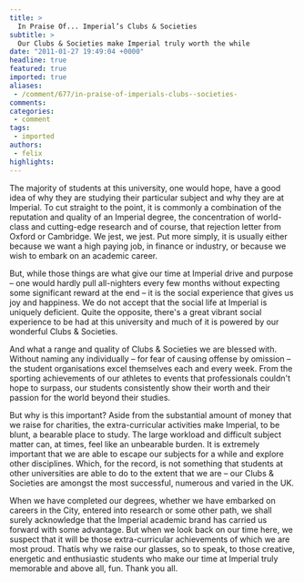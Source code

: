 ```yaml
---
title: >
  In Praise Of... Imperial’s Clubs & Societies
subtitle: >
  Our Clubs & Societies make Imperial truly worth the while
date: "2011-01-27 19:49:04 +0000"
headline: true
featured: true
imported: true
aliases:
 - /comment/677/in-praise-of-imperials-clubs--societies-
comments:
categories:
 - comment
tags:
 - imported
authors:
 - felix
highlights:
---
```


The majority of students at this university, one would hope, have a good idea of why they are studying their particular subject and why they are at Imperial. To cut straight to the point, it is commonly a combination of the reputation and quality of an Imperial degree, the concentration of world-class and cutting-edge research and of course, that rejection letter from Oxford or Cambridge. We jest, we jest. Put more simply, it is usually either because we want a high paying job, in finance or industry, or because we wish to embark on an academic career.

But, while those things are what give our time at Imperial drive and purpose – one would hardly pull all-nighters every few months without expecting some significant reward at the end – it is the social experience that gives us joy and happiness. We do not accept that the social life at Imperial is uniquely deficient. Quite the opposite, there's a great vibrant social experience to be had at this university and much of it is powered by our wonderful Clubs & Societies.

And what a range and quality of Clubs & Societies we are blessed with. Without naming any individually – for fear of causing offense by omission – the student organisations excel themselves each and every week. From the sporting achievements of our athletes to events that professionals couldn't hope to surpass, our students consistently show their worth and their passion for the world beyond their studies.

But why is this important? Aside from the substantial amount of money that we raise for charities, the extra-curricular activities make Imperial, to be blunt, a bearable place to study. The large workload and difficult subject matter can, at times, feel like an unbearable burden. It is extremely important that we are able to escape our subjects for a while and explore other disciplines. Which, for the record, is not something that students at other universities are able to do to the extent that we are – our Clubs & Societies are amongst the most successful, numerous and varied in the UK.

When we have completed our degrees, whether we have embarked on careers in the City, entered into research or some other path, we shall surely acknowledge that the Imperial academic brand has carried us forward with some advantage. But when we look back on our time here, we suspect that it will be those extra-curricular achievements of which we are most proud. Thatís why we raise our glasses, so to speak, to those creative, energetic and enthusiastic students who make our time at Imperial truly memorable and above all, fun. Thank you all.
